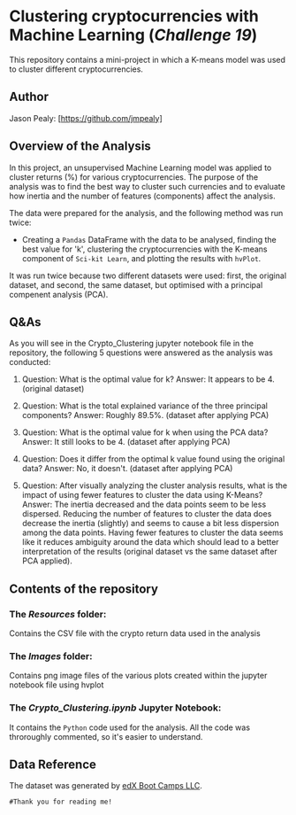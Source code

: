 # Clustering cryptocurrencies with Machine Learning (*Challenge 19*)

This repository contains a mini-project in which a K-means model was used to cluster different cryptocurrencies.

## Author

Jason Pealy: [https://github.com/jmpealy]

## Overview of the Analysis

In this project, an unsupervised Machine Learning model was applied to cluster returns (%) for various cryptocurrencies. The purpose of the analysis was to find the best way to cluster such currencies and to evaluate how inertia and the number of features (components) affect the analysis.

The data were prepared for the analysis, and the following method was run twice:
- Creating a ```Pandas``` DataFrame with the data to be analysed, finding the best value for 'k', clustering the cryptocurrencies with the K-means component of ```Sci-kit Learn```, and plotting the results with ```hvPlot```.

It was run twice because two different datasets were used: first, the original dataset, and second, the same dataset, but optimised with a principal compenent analysis (PCA).

## Q&As

As you will see in the Crypto_Clustering jupyter notebook file in the repository, the following 5 questions were answered as the analysis was conducted:

1. Question: What is the optimal value for k? Answer: It appears to be 4. (original dataset)

2. Question: What is the total explained variance of the three principal components? Answer: Roughly 89.5%. (dataset after applying PCA)

3. Question: What is the optimal value for k when using the PCA data? Answer: It still looks to be 4. (dataset after applying PCA)

4. Question: Does it differ from the optimal k value found using the original data? Answer: No, it doesn't. (dataset after applying PCA)

5. Question: After visually analyzing the cluster analysis results, what is the impact of using fewer features to cluster the data using K-Means? Answer: The inertia decreased and the data points seem to be less dispersed. Reducing the number of features to cluster the data does decrease the inertia (slightly) and seems to cause a bit less dispersion among the data points.  Having fewer features to cluster the data seems like it reduces ambiguity around the data which should lead to a better interpretation of the results (original dataset vs the same dataset after PCA applied).

## Contents of the repository

### The *Resources* folder:

Contains the CSV file with the crypto return data used in the analysis

### The *Images* folder:

Contains png image files of the various plots created within the jupyter notebook file using hvplot

### The *Crypto_Clustering.ipynb* Jupyter Notebook:

It contains the ```Python``` code used for the analysis. All the code was throroughly commented, so it's easier to understand.

## Data Reference

The dataset was generated by [edX Boot Camps LLC](https://www.edx.org/boot-camps).

```#Thank you for reading me!```
